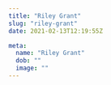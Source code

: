 ```yaml
---
title: "Riley Grant"
slug: "riley-grant"
date: 2021-02-13T12:19:55Z

meta:
  name: "Riley Grant"
  dob: ""
  image: ""
---
```


